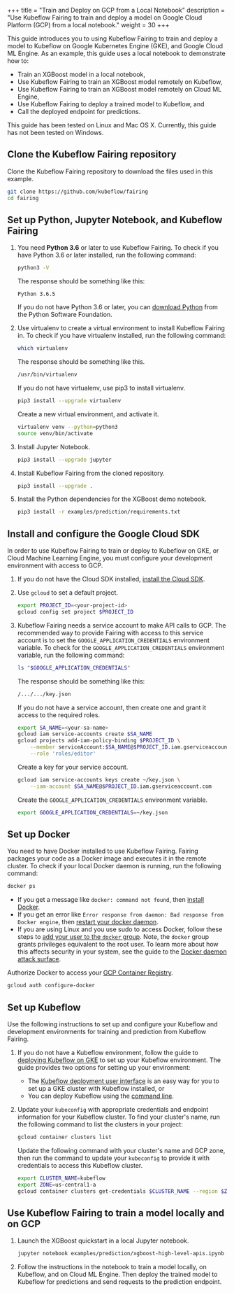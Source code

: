 +++
title = "Train and Deploy on GCP from a Local Notebook"
description = "Use Kubeflow Fairing to train and deploy a model on Google Cloud Platform (GCP) from a local notebook."
weight = 30
+++

This guide introduces you to using Kubeflow Fairing to train and deploy a
model to Kubeflow on Google Kubernetes Engine (GKE), and Google Cloud ML Engine.
As an example, this guide uses a local notebook to demonstrate how to:

*  Train an XGBoost model in a local notebook,
*  Use Kubeflow Fairing to train an XGBoost model remotely on Kubeflow,
*  Use Kubeflow Fairing to train an XGBoost model remotely on Cloud ML Engine, 
*  Use Kubeflow Fairing to deploy a trained model to Kubeflow, and
*  Call the deployed endpoint for predictions.

This guide has been tested on Linux and Mac OS X. Currently, this guide has not been
tested on Windows.

## Clone the Kubeflow Fairing repository

Clone the Kubeflow Fairing repository to download the files used in this example.

```bash
git clone https://github.com/kubeflow/fairing 
cd fairing
```

## Set up Python, Jupyter Notebook, and Kubeflow Fairing

1.  You need **Python 3.6** or later to use Kubeflow Fairing. To check if
    you have Python 3.6 or later installed, run the following command:

    ```bash
    python3 -V
    ```

    The response should be something like this:

    ```
    Python 3.6.5
    ```

    If you do not have Python 3.6 or later, you can [download
    Python](https://www.python.org/downloads/) from the Python Software
    Foundation.

1.  Use virtualenv to create a virtual environment to install Kubeflow
    Fairing in. To check if you have virtualenv installed, run the
    following command: 

    ```bash
    which virtualenv
    ```

    The response should be something like this.

    ```bash
    /usr/bin/virtualenv
    ```

    If you do not have virtualenv, use pip3 to install virtualenv.

    ```bash
    pip3 install --upgrade virtualenv
    ```

    Create a new virtual environment, and activate it.

    ```bash
    virtualenv venv --python=python3
    source venv/bin/activate
    ```

1.  Install Jupyter Notebook.

    ```bash
    pip3 install --upgrade jupyter
    ```

1.  Install Kubeflow Fairing from the cloned repository.

    ```bash
    pip3 install --upgrade .
    ```

1.  Install the Python dependencies for the XGBoost demo notebook.

    ```bash
    pip3 install -r examples/prediction/requirements.txt
    ```

## Install and configure the Google Cloud SDK

In order to use Kubeflow Fairing to train or deploy to Kubeflow on GKE,
or Cloud Machine Learning Engine, you must configure
your development environment with access to GCP. 

1.  If you do not have the Cloud SDK installed, [install the
    Cloud SDK][gcloud-install].

1.  Use `gcloud` to set a default project.

    ```bash
    export PROJECT_ID=<your-project-id>
    gcloud config set project $PROJECT_ID
    ```

1.  Kubeflow Fairing needs a service account to make API calls to GCP. The
    recommended way to provide Fairing with access to this
    service account is to set the `GOOGLE_APPLICATION_CREDENTIALS` environment
    variable. To check for the `GOOGLE_APPLICATION_CREDENTIALS` environment
    variable, run the following command:

    ```bash
    ls "$GOOGLE_APPLICATION_CREDENTIALS"
    ```

    The response should be something like this:

    ```bash
    /.../.../key.json
    ```

    If you do not have a service account, then create one and grant it
    access to the required roles.

    ```bash
    export SA_NAME=<your-sa-name>
    gcloud iam service-accounts create $SA_NAME
    gcloud projects add-iam-policy-binding $PROJECT_ID \
        --member serviceAccount:$SA_NAME@$PROJECT_ID.iam.gserviceaccount.com \
        --role 'roles/editor'
    ```

    Create a key for your service account.

    ```bash
    gcloud iam service-accounts keys create ~/key.json \
        --iam-account $SA_NAME@$PROJECT_ID.iam.gserviceaccount.com
    ```

    Create the `GOOGLE_APPLICATION_CREDENTIALS` environment variable.

    ```bash
    export GOOGLE_APPLICATION_CREDENTIALS=~/key.json
    ```

## Set up Docker

You need to have Docker installed to use Kubeflow Fairing. Fairing packages
your code as a Docker image and executes it in the remote cluster. To check
if your local Docker daemon is running, run the following command:

```bash
docker ps
```

*  If you get a message like `docker: command not found`, then [install
   Docker](https://docs.docker.com/install/).
*  If you get an error like `Error response from daemon: Bad response from
   Docker engine`, then [restart your docker daemon][docker-start].
*  If you are using Linux and you use sudo to access Docker, follow these
   steps to [add your user to the `docker` group][docker-non-root]. Note, the
   `docker` group grants privileges equivalent to the root user. To learn more
   about how this affects security in your system, see the guide to the
   [Docker daemon attack surface][docker-attack].

Authorize Docker to access your [GCP Container Registry][container-registry]. 

```bash
gcloud auth configure-docker
```

## Set up Kubeflow

Use the following instructions to set up and configure your Kubeflow and
development environments for training and prediction from Kubeflow Fairing.

1.  If you do not have a Kubeflow environment, follow the guide to [deploying
    Kubeflow on GKE][kubeflow-install-gke] to set up your Kubeflow environment.
    The guide provides two options for setting up your environment:

    *  The [Kubeflow deployment user interface][kubeflow-deploy] is an easy
       way for you to set up a GKE cluster with Kubeflow
       installed, or
    *  You can deploy Kubeflow using the [command line][kubeflow-install].

1.  Update your `kubeconfig` with appropriate credentials and endpoint
    information for your Kubeflow cluster. To find your
    cluster's name, run the following command to list the clusters in your
    project:

    ```bash
    gcloud container clusters list
    ```

    Update the following command with your cluster's name and GCP zone, then
    run the command to update your `kubeconfig` to provide it with credentials
    to access this Kubeflow cluster.

    ```bash
    export CLUSTER_NAME=kubeflow
    export ZONE=us-central1-a
    gcloud container clusters get-credentials $CLUSTER_NAME --region $ZONE
    ```

## Use Kubeflow Fairing to train a model locally and on GCP

1.  Launch the XGBoost quickstart in a local Jupyter notebook.

    ```bash
    jupyter notebook examples/prediction/xgboost-high-level-apis.ipynb
    ```

1.  Follow the instructions in the notebook to train a model locally, on
    Kubeflow, and on Cloud ML Engine. Then deploy the trained model
    to Kubeflow for predictions and send requests to the prediction endpoint.

[docker-non-root]: https://docs.docker.com/install/linux/linux-postinstall/#manage-docker-as-a-non-root-user
[docker-attack]: https://docs.docker.com/engine/security/security/#docker-daemon-attack-surface
[docker-start]: https://docs.docker.com/config/daemon/#start-the-daemon-using-operating-system-utilities
[gcloud-install]: https://cloud.google.com/sdk/docs/
[kubeflow-install-gke]: https://www.kubeflow.org/docs/gke/deploy/
[kubeflow-install]: https://www.kubeflow.org/docs/gke/deploy/deploy-cli/
[kubeflow-deploy]: https://deploy.kubeflow.cloud
[gcp]: /docs/fairing/configure-gcp.md
[container-registry]: https://cloud.google.com/container-registry/
